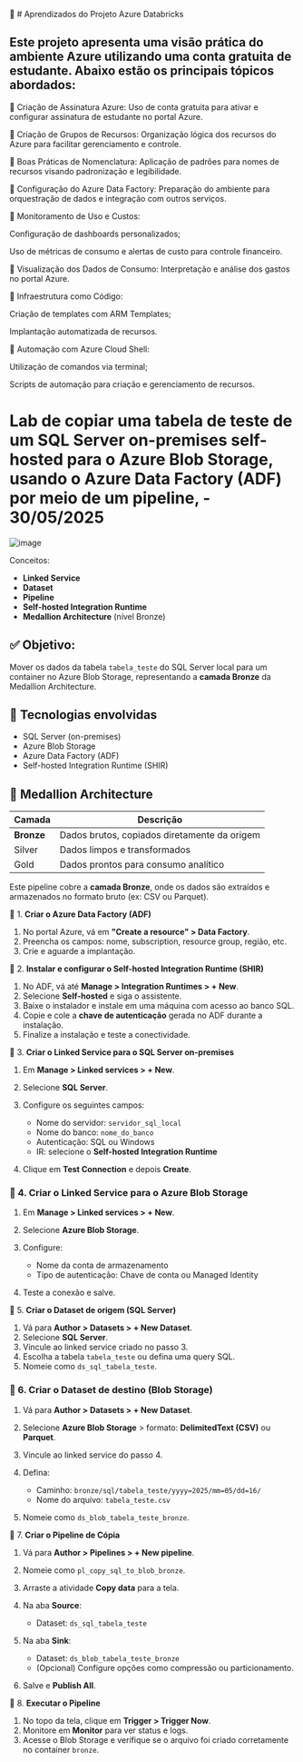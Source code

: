 📘 # Aprendizados do Projeto Azure Databricks

## Este projeto apresenta uma visão prática do ambiente Azure utilizando uma conta gratuita de estudante. Abaixo estão os principais tópicos abordados:

🔹 Criação de Assinatura Azure: Uso de conta gratuita para ativar e configurar assinatura de estudante no portal Azure.

🔹 Criação de Grupos de Recursos: Organização lógica dos recursos do Azure para facilitar gerenciamento e controle.

🔹 Boas Práticas de Nomenclatura: Aplicação de padrões para nomes de recursos visando padronização e legibilidade.

🔹 Configuração do Azure Data Factory: Preparação do ambiente para orquestração de dados e integração com outros serviços.

🔹 Monitoramento de Uso e Custos:

Configuração de dashboards personalizados;

Uso de métricas de consumo e alertas de custo para controle financeiro.

🔹 Visualização dos Dados de Consumo: Interpretação e análise dos gastos no portal Azure.

🔹 Infraestrutura como Código:

Criação de templates com ARM Templates;

Implantação automatizada de recursos.

🔹 Automação com Azure Cloud Shell:

Utilização de comandos via terminal;

Scripts de automação para criação e gerenciamento de recursos.

# Lab de copiar uma tabela de teste de um SQL Server on-premises self-hosted para o Azure Blob Storage, usando o Azure Data Factory (ADF) por meio de um pipeline, - 30/05/2025

![image](https://github.com/user-attachments/assets/6ca04a7b-6390-4fdc-8270-03522747d636)

Conceitos:

* **Linked Service**
* **Dataset**
* **Pipeline**
* **Self-hosted Integration Runtime**
* **Medallion Architecture** (nível Bronze)

## ✅ **Objetivo:**

Mover os dados da tabela `tabela_teste` do SQL Server local para um container no Azure Blob Storage, representando a **camada Bronze** da Medallion Architecture.

## 🧰 **Tecnologias envolvidas**

* SQL Server (on-premises)
* Azure Blob Storage
* Azure Data Factory (ADF)
* Self-hosted Integration Runtime (SHIR)

## 🧱 Medallion Architecture

| Camada     | Descrição                                    |
| ---------- | -------------------------------------------- |
| **Bronze** | Dados brutos, copiados diretamente da origem |
| Silver     | Dados limpos e transformados                 |
| Gold       | Dados prontos para consumo analítico         |

Este pipeline cobre a **camada Bronze**, onde os dados são extraídos e armazenados no formato bruto (ex: CSV ou Parquet).

🔹 1. **Criar o Azure Data Factory (ADF)**

1. No portal Azure, vá em **"Create a resource" > Data Factory**.
2. Preencha os campos: nome, subscription, resource group, região, etc.
3. Crie e aguarde a implantação.

🔹 2. **Instalar e configurar o Self-hosted Integration Runtime (SHIR)**

1. No ADF, vá até **Manage > Integration Runtimes > + New**.
2. Selecione **Self-hosted** e siga o assistente.
3. Baixe o instalador e instale em uma máquina com acesso ao banco SQL.
4. Copie e cole a **chave de autenticação** gerada no ADF durante a instalação.
5. Finalize a instalação e teste a conectividade.

🔹 3. **Criar o Linked Service para o SQL Server on-premises**

1. Em **Manage > Linked services > + New**.
2. Selecione **SQL Server**.
3. Configure os seguintes campos:

   * Nome do servidor: `servidor_sql_local`
   * Nome do banco: `nome_do_banco`
   * Autenticação: SQL ou Windows
   * IR: selecione o **Self-hosted Integration Runtime**
4. Clique em **Test Connection** e depois **Create**.

### 🔹 4. **Criar o Linked Service para o Azure Blob Storage**

1. Em **Manage > Linked services > + New**.
2. Selecione **Azure Blob Storage**.
3. Configure:

   * Nome da conta de armazenamento
   * Tipo de autenticação: Chave de conta ou Managed Identity
4. Teste a conexão e salve.

🔹 5. **Criar o Dataset de origem (SQL Server)**

1. Vá para **Author > Datasets > + New Dataset**.
2. Selecione **SQL Server**.
3. Vincule ao linked service criado no passo 3.
4. Escolha a tabela `tabela_teste` ou defina uma query SQL.
5. Nomeie como `ds_sql_tabela_teste`.

### 🔹 6. **Criar o Dataset de destino (Blob Storage)**

1. Vá para **Author > Datasets > + New Dataset**.
2. Selecione **Azure Blob Storage** > formato: **DelimitedText (CSV)** ou **Parquet**.
3. Vincule ao linked service do passo 4.
4. Defina:

   * Caminho: `bronze/sql/tabela_teste/yyyy=2025/mm=05/dd=16/`
   * Nome do arquivo: `tabela_teste.csv`
5. Nomeie como `ds_blob_tabela_teste_bronze`.

🔹 7. **Criar o Pipeline de Cópia**

1. Vá para **Author > Pipelines > + New pipeline**.
2. Nomeie como `pl_copy_sql_to_blob_bronze`.
3. Arraste a atividade **Copy data** para a tela.
4. Na aba **Source**:

   * Dataset: `ds_sql_tabela_teste`
5. Na aba **Sink**:

   * Dataset: `ds_blob_tabela_teste_bronze`
   * (Opcional) Configure opções como compressão ou particionamento.
6. Salve e **Publish All**.

🔹 8. **Executar o Pipeline**

1. No topo da tela, clique em **Trigger > Trigger Now**.
2. Monitore em **Monitor** para ver status e logs.
3. Acesse o Blob Storage e verifique se o arquivo foi criado corretamente no container `bronze`.
